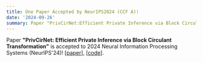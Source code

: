 ```yaml
---
title: One Paper Accepted by NeurIPS2024 (CCF A)!
date: '2024-09-26'
summary: Paper "PrivCirNet:Efficient Private Inference via Block Circulant Transformation" is accepted to NeurIPS2024 (acceptance rate:26%)!
---
```


Paper **"PrivCirNet: Efficient Private Inference via Block Circulant Transformation"** is accepted to 2024 Neural Information Processing Systems (NeurIPS'24)! [[paper](https://arxiv.org/abs/2405.14569)], [[code](https://github.com/Tianshi-Xu/PrivCirNet)].